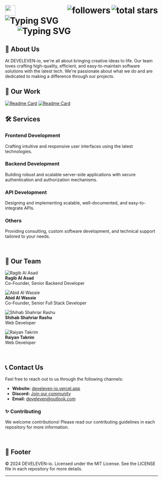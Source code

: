 <h1> 
    <a href="https://github.com/orgs/DEVELEVEN-io/repositories?q=sort%3Astars">
      <img align="right" alt="total stars" title="Total stars on GitHub" src="https://readme-gizmos.vercel.app/github/stars/DEVELEVEN-io?color=55960c&style=flat&labelColor=488207&logo=star"/>
    </a>
    <a href="https://github.com/DEVELEVEN-io?tab=followers">
      <img align="right" alt="followers" title="Follow us on Github" src="https://readme-gizmos.vercel.app/github/followers/DEVELEVEN-io?color=236ad3&labelColor=1155ba&style=flat&logo=person-add&label=Follow&logoColor=white"/> 
    </a>
  <img src="https://develeven.vercel.app/_next/image?url=%2F_next%2Fstatic%2Fmedia%2Flogo.e02e4a54.png&w=48&q=75" width="34" /> 
  <img src="http://readme-typing-svg.herokuapp.com?font=Sora&weight=600&size=35&duration=1000&pause=9999&center=false&vCenter=true&width=500&height=31&lines=DevEleven-io" alt="Typing SVG" />

<br>
  <img width="34" /> 
  <img src="http://readme-typing-svg.herokuapp.com?font=Sora&size=24&duration=3000&center=false&vCenter=true&width=500&height=26&lines=Turning+Ideas+into+Reality;+We+build+elegant+websites;+at+affordable+prices." alt="Typing SVG" />
</h1>

## 🌟 About Us

At DEVELEVEN-io, we're all about bringing creative ideas to life. Our team loves crafting high-quality, efficient, and easy-to-maintain software solutions with the latest tech. We're passionate about what we do and are dedicated to making a difference through our projects.

## 🚀 Our Work

[![Readme Card](https://github-readme-stats.vercel.app/api/pin/?username=DEVELEVEN-io&repo=develeven-io&theme=github_dark_dimmed)](https://github.com/DEVELEVEN-io/develeven-io)
[![Readme Card](https://github-readme-stats.vercel.app/api/pin/?username=DEVELEVEN-io&repo=math-apps&theme=github_dark_dimmed)](https://github.com/DEVELEVEN-io/math-apps)

## 🛠️ Services

### Frontend Development

Crafting intuitive and responsive user interfaces using the latest technologies.

### Backend Development

Building robust and scalable server-side applications with secure authentication and authorization mechanisms.

### API Development

Designing and implementing scalable, well-documented, and easy-to-integrate APIs.

### Others

Providing consulting, custom software development, and technical support tailored to your needs.

<br/>

## 👥 Our Team

![Ragib Al Asad](https://github.com/ragibalasad)  
**Ragib Al Asad**  
Co-Founder, Senior Backend Developer

![Abid Al Wassie](https://github.com/AbidAlWassie)  
**Abid Al Wassie**  
Co-Founder, Senior Full Stack Developer

![Shihab Shahriar Rashu](https://github.com/muhammadshihab)  
**Shihab Shahriar Rashu**  
Web Developer

![Raiyan Takrim](https://github.com/raiyan-takrim)  
**Raiyan Takrim**  
Web Developer

<br/>

## 📞 Contact Us

Feel free to reach out to us through the following channels:

- **Website:** [develeven-io.vercel.app](https://develeven-io.vercel.app)
- **Discord:** [Join our community](https://discord.gg/xTtkGvv6)
- **Email:** develeven@outlook.com

### ✨ Contributing

We welcome contributions! Please read our contributing guidelines in each repository for more information.

<br/>

## 📝 Footer

© 2024 DEVELEVEN-io.
Licensed under the MIT License. See the LICENSE file in each repository for more details.

---
